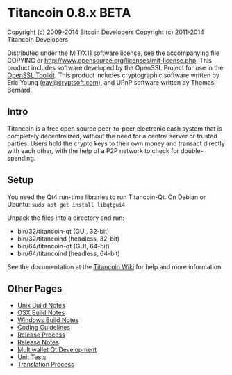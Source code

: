 Titancoin 0.8.x BETA
====================

Copyright (c) 2009-2014 Bitcoin Developers
Copyright (c) 2011-2014 Titancoin Developers

Distributed under the MIT/X11 software license, see the accompanying
file COPYING or http://www.opensource.org/licenses/mit-license.php.
This product includes software developed by the OpenSSL Project for use in the [OpenSSL Toolkit](http://www.openssl.org/). This product includes
cryptographic software written by Eric Young ([eay@cryptsoft.com](mailto:eay@cryptsoft.com)), and UPnP software written by Thomas Bernard.


Intro
---------------------
Titancoin is a free open source peer-to-peer electronic cash system that is
completely decentralized, without the need for a central server or trusted
parties.  Users hold the crypto keys to their own money and transact directly
with each other, with the help of a P2P network to check for double-spending.


Setup
---------------------
You need the Qt4 run-time libraries to run Titancoin-Qt. On Debian or Ubuntu:
	`sudo apt-get install libqtgui4`

Unpack the files into a directory and run:

- bin/32/titancoin-qt (GUI, 32-bit)
- bin/32/titancoind (headless, 32-bit)
- bin/64/titancoin-qt (GUI, 64-bit)
- bin/64/titancoind (headless, 64-bit)

See the documentation at the [Titancoin Wiki](http://titancoin.info)
for help and more information.


Other Pages
---------------------
- [Unix Build Notes](build-unix.md)
- [OSX Build Notes](build-osx.md)
- [Windows Build Notes](build-msw.md)
- [Coding Guidelines](coding.md)
- [Release Process](release-process.md)
- [Release Notes](release-notes.md)
- [Multiwallet Qt Development](multiwallet-qt.md)
- [Unit Tests](unit-tests.md)
- [Translation Process](translation_process.md)
